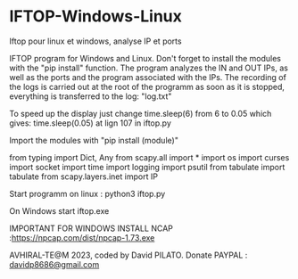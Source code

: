 # IFTOP-Windows-Linux
Iftop pour linux et windows, analyse IP et ports

IFTOP program for Windows and Linux. Don't forget to install the modules with the "pip install" function. The program analyzes the IN and OUT IPs, as well as the ports and the program associated with the IPs. The recording of the logs is carried out at the root of the programm as soon as it is stopped, everything is transferred to the log: "log.txt"

To speed up the display just change time.sleep(6) from 6 to 0.05 which gives: time.sleep(0.05) at lign 107 in iftop.py

Import the modules with "pip install (module)"

from typing import Dict, Any
from scapy.all import *
import os
import curses
import socket
import time
import logging
import psutil
from tabulate import tabulate
from scapy.layers.inet import IP

Start programm on linux : python3 iftop.py

On Windows start iftop.exe

IMPORTANT FOR WINDOWS INSTALL NCAP :https://npcap.com/dist/npcap-1.73.exe

AVHIRAL-TE@M 2023, coded by David PILATO.
Donate PAYPAL : davidp8686@gmail.com
